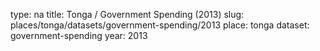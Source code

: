 type: na
title: Tonga / Government Spending (2013)
slug: places/tonga/datasets/government-spending/2013
place: tonga
dataset: government-spending
year: 2013
